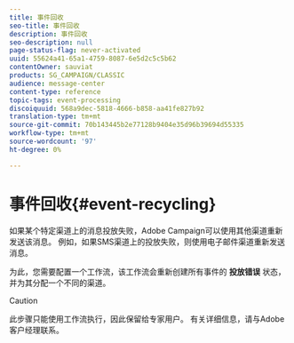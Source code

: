 ```yaml
---
title: 事件回收
seo-title: 事件回收
description: 事件回收
seo-description: null
page-status-flag: never-activated
uuid: 55624a41-65a1-4759-8087-6e5d2c5c5b62
contentOwner: sauviat
products: SG_CAMPAIGN/CLASSIC
audience: message-center
content-type: reference
topic-tags: event-processing
discoiquuid: 568a9dec-5818-4666-b858-aa41fe827b92
translation-type: tm+mt
source-git-commit: 70b143445b2e77128b9404e35d96b39694d55335
workflow-type: tm+mt
source-wordcount: '97'
ht-degree: 0%

---
```



# 事件回收{#event-recycling}

如果某个特定渠道上的消息投放失败，Adobe Campaign可以使用其他渠道重新发送该消息。 例如，如果SMS渠道上的投放失败，则使用电子邮件渠道重新发送消息。

为此，您需要配置一个工作流，该工作流会重新创建所有事件的 **投放错误** 状态，并为其分配一个不同的渠道。

>[!CAUTION]
>
>此步骤只能使用工作流执行，因此保留给专家用户。 有关详细信息，请与Adobe客户经理联系。

